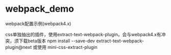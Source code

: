 # webpack_demo
webpack配置示例(webpack4.x)  

css单独抽出的插件，使用extract-text-webpack-plugin，会与webpack4.x有冲突，须下载beta版本 npm install --save-dev extract-text-webpack-plugin@next  或使用 mini-css-extract-plugin
